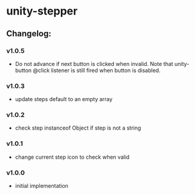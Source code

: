 # unity-stepper

## Changelog:

### v1.0.5
- Do not advance if next button is clicked when invalid. Note that unity-button @click listener is still fired when button is disabled.

### v1.0.3
- update steps default to an empty array

### v1.0.2
- check step instanceof Object if step is not a string

### v1.0.1
- change current step icon to check when valid

### v1.0.0
- initial implementation
